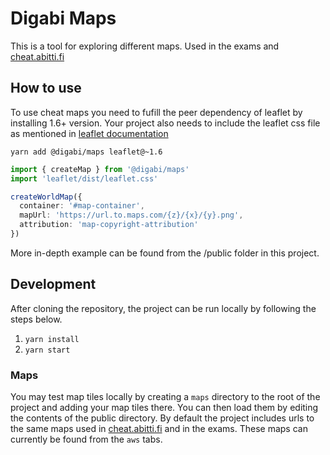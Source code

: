 # Digabi Maps

This is a tool for exploring different maps. Used in the exams and [cheat.abitti.fi](https://cheat.abitti.fi)

## How to use

To use cheat maps you need to fufill the peer dependency of leaflet by installing 1.6+ version.
Your project also needs to include the leaflet css file as mentioned in
[leaflet documentation](https://leafletjs.com/examples/quick-start/)

`yarn add @digabi/maps leaflet@~1.6`

```TypeScript
import { createMap } from '@digabi/maps'
import 'leaflet/dist/leaflet.css'

createWorldMap({
  container: '#map-container',
  mapUrl: 'https://url.to.maps.com/{z}/{x}/{y}.png',
  attribution: 'map-copyright-attribution'
})
```

More in-depth example can be found from the /public folder in this project.

## Development

After cloning the repository, the project can be run locally by following the steps below.

1. `yarn install`
2. `yarn start`

### Maps

You may test map tiles locally by creating a `maps` directory to the root of the project and adding your map tiles
there. You can then load them by editing the contents of the public directory. By default the project includes urls to
the same maps used in [cheat.abitti.fi](https://cheat.abitti.fi) and in the exams. These maps can currently be found
from the `aws` tabs.
